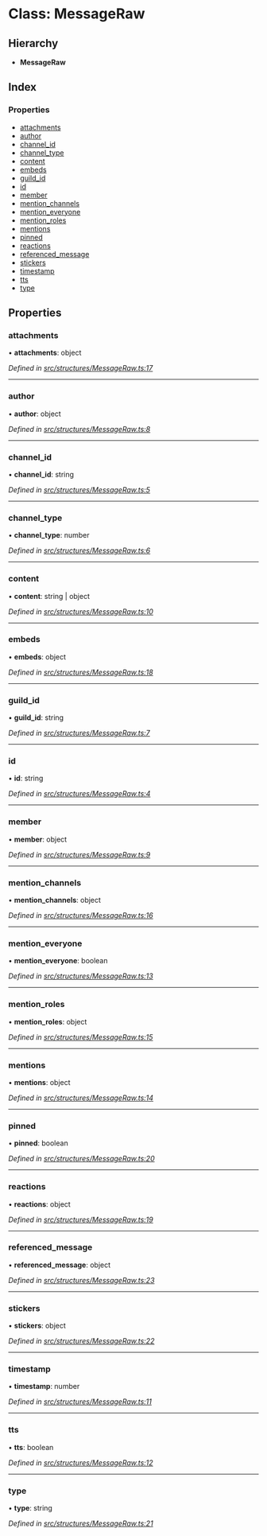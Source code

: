 # Class: MessageRaw

## Hierarchy

* **MessageRaw**

## Index

### Properties

* [attachments](_structures_messageraw_.messageraw.md#attachments)
* [author](_structures_messageraw_.messageraw.md#author)
* [channel\_id](_structures_messageraw_.messageraw.md#channel_id)
* [channel\_type](_structures_messageraw_.messageraw.md#channel_type)
* [content](_structures_messageraw_.messageraw.md#content)
* [embeds](_structures_messageraw_.messageraw.md#embeds)
* [guild\_id](_structures_messageraw_.messageraw.md#guild_id)
* [id](_structures_messageraw_.messageraw.md#id)
* [member](_structures_messageraw_.messageraw.md#member)
* [mention\_channels](_structures_messageraw_.messageraw.md#mention_channels)
* [mention\_everyone](_structures_messageraw_.messageraw.md#mention_everyone)
* [mention\_roles](_structures_messageraw_.messageraw.md#mention_roles)
* [mentions](_structures_messageraw_.messageraw.md#mentions)
* [pinned](_structures_messageraw_.messageraw.md#pinned)
* [reactions](_structures_messageraw_.messageraw.md#reactions)
* [referenced\_message](_structures_messageraw_.messageraw.md#referenced_message)
* [stickers](_structures_messageraw_.messageraw.md#stickers)
* [timestamp](_structures_messageraw_.messageraw.md#timestamp)
* [tts](_structures_messageraw_.messageraw.md#tts)
* [type](_structures_messageraw_.messageraw.md#type)

## Properties

### attachments

•  **attachments**: object

*Defined in [src/structures/MessageRaw.ts:17](https://github.com/ourcord/ourcord/blob/175a597/src/structures/MessageRaw.ts#L17)*

___

### author

•  **author**: object

*Defined in [src/structures/MessageRaw.ts:8](https://github.com/ourcord/ourcord/blob/175a597/src/structures/MessageRaw.ts#L8)*

___

### channel\_id

•  **channel\_id**: string

*Defined in [src/structures/MessageRaw.ts:5](https://github.com/ourcord/ourcord/blob/175a597/src/structures/MessageRaw.ts#L5)*

___

### channel\_type

•  **channel\_type**: number

*Defined in [src/structures/MessageRaw.ts:6](https://github.com/ourcord/ourcord/blob/175a597/src/structures/MessageRaw.ts#L6)*

___

### content

•  **content**: string \| object

*Defined in [src/structures/MessageRaw.ts:10](https://github.com/ourcord/ourcord/blob/175a597/src/structures/MessageRaw.ts#L10)*

___

### embeds

•  **embeds**: object

*Defined in [src/structures/MessageRaw.ts:18](https://github.com/ourcord/ourcord/blob/175a597/src/structures/MessageRaw.ts#L18)*

___

### guild\_id

•  **guild\_id**: string

*Defined in [src/structures/MessageRaw.ts:7](https://github.com/ourcord/ourcord/blob/175a597/src/structures/MessageRaw.ts#L7)*

___

### id

•  **id**: string

*Defined in [src/structures/MessageRaw.ts:4](https://github.com/ourcord/ourcord/blob/175a597/src/structures/MessageRaw.ts#L4)*

___

### member

•  **member**: object

*Defined in [src/structures/MessageRaw.ts:9](https://github.com/ourcord/ourcord/blob/175a597/src/structures/MessageRaw.ts#L9)*

___

### mention\_channels

•  **mention\_channels**: object

*Defined in [src/structures/MessageRaw.ts:16](https://github.com/ourcord/ourcord/blob/175a597/src/structures/MessageRaw.ts#L16)*

___

### mention\_everyone

•  **mention\_everyone**: boolean

*Defined in [src/structures/MessageRaw.ts:13](https://github.com/ourcord/ourcord/blob/175a597/src/structures/MessageRaw.ts#L13)*

___

### mention\_roles

•  **mention\_roles**: object

*Defined in [src/structures/MessageRaw.ts:15](https://github.com/ourcord/ourcord/blob/175a597/src/structures/MessageRaw.ts#L15)*

___

### mentions

•  **mentions**: object

*Defined in [src/structures/MessageRaw.ts:14](https://github.com/ourcord/ourcord/blob/175a597/src/structures/MessageRaw.ts#L14)*

___

### pinned

•  **pinned**: boolean

*Defined in [src/structures/MessageRaw.ts:20](https://github.com/ourcord/ourcord/blob/175a597/src/structures/MessageRaw.ts#L20)*

___

### reactions

•  **reactions**: object

*Defined in [src/structures/MessageRaw.ts:19](https://github.com/ourcord/ourcord/blob/175a597/src/structures/MessageRaw.ts#L19)*

___

### referenced\_message

•  **referenced\_message**: object

*Defined in [src/structures/MessageRaw.ts:23](https://github.com/ourcord/ourcord/blob/175a597/src/structures/MessageRaw.ts#L23)*

___

### stickers

•  **stickers**: object

*Defined in [src/structures/MessageRaw.ts:22](https://github.com/ourcord/ourcord/blob/175a597/src/structures/MessageRaw.ts#L22)*

___

### timestamp

•  **timestamp**: number

*Defined in [src/structures/MessageRaw.ts:11](https://github.com/ourcord/ourcord/blob/175a597/src/structures/MessageRaw.ts#L11)*

___

### tts

•  **tts**: boolean

*Defined in [src/structures/MessageRaw.ts:12](https://github.com/ourcord/ourcord/blob/175a597/src/structures/MessageRaw.ts#L12)*

___

### type

•  **type**: string

*Defined in [src/structures/MessageRaw.ts:21](https://github.com/ourcord/ourcord/blob/175a597/src/structures/MessageRaw.ts#L21)*
